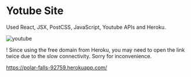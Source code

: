 # Yotube Site

Used React, JSX, PostCSS, JavaScript, Youtube APIs and Heroku. </br>

![youtube](https://user-images.githubusercontent.com/54756208/118428612-b0052e80-b684-11eb-9627-cf4f26cb74b4.png)

! Since using the free domain from Heroku, you may need to open the link twice due to the slow connectivity.
Sorry for inconvenience.

https://polar-falls-92759.herokuapp.com/
